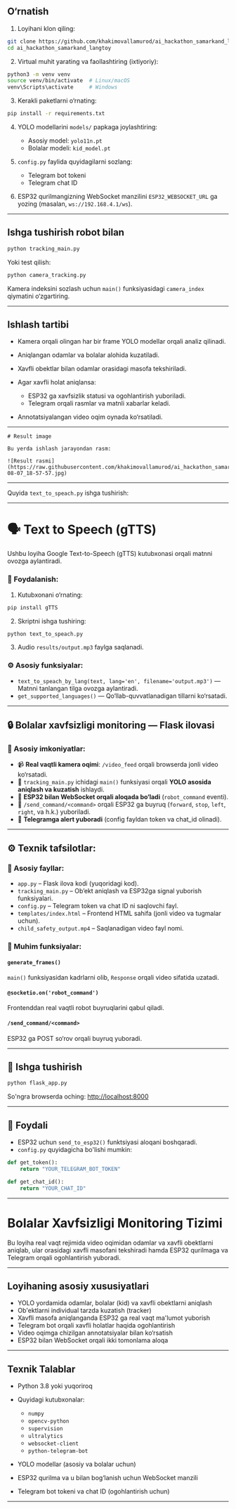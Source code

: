 
## O‘rnatish

1. Loyihani klon qiling:

```bash
git clone https://github.com/khakimovallamurod/ai_hackathon_samarkand_langtoy
cd ai_hackathon_samarkand_langtoy
```

2. Virtual muhit yarating va faollashtiring (ixtiyoriy):

```bash
python3 -m venv venv
source venv/bin/activate  # Linux/macOS
venv\Scripts\activate     # Windows
```

3. Kerakli paketlarni o‘rnating:

```bash
pip install -r requirements.txt
```

4. YOLO modellarini `models/` papkaga joylashtiring:

   * Asosiy model: `yolo11n.pt`
   * Bolalar modeli: `kid_model.pt`

5. `config.py` faylida quyidagilarni sozlang:

   * Telegram bot tokeni
   * Telegram chat ID

6. ESP32 qurilmangizning WebSocket manzilini `ESP32_WEBSOCKET_URL` ga yozing (masalan, `ws://192.168.4.1/ws`).

---

## Ishga tushirish robot bilan

```bash
python tracking_main.py
```

Yoki test qilish:

```bash
python camera_tracking.py
```

Kamera indeksini sozlash uchun `main()` funksiyasidagi `camera_index` qiymatini o‘zgartiring.

---

## Ishlash tartibi

* Kamera orqali olingan har bir frame YOLO modellar orqali analiz qilinadi.
* Aniqlangan odamlar va bolalar alohida kuzatiladi.
* Xavfli obektlar bilan odamlar orasidagi masofa tekshiriladi.
* Agar xavfli holat aniqlansa:

  * ESP32 ga xavfsizlik statusi va ogohlantirish yuboriladi.
  * Telegram orqali rasmlar va matnli xabarlar keladi.
* Annotatsiyalangan video oqim oynada ko‘rsatiladi.

---

```
# Result image

Bu yerda ishlash jarayondan rasm:

![Result rasmi](https://raw.githubusercontent.com/khakimovallamurod/ai_hackathon_samarkand_langtoy/main/results/photo_2025-08-07_18-57-57.jpg)
```

---

Quyida `text_to_speach.py` ishga tushirish:

---

# 🗣️ Text to Speech (gTTS)

Ushbu loyiha Google Text-to-Speech (gTTS) kutubxonasi orqali matnni ovozga aylantiradi.

### 📌 Foydalanish:

1. Kutubxonani o‘rnating:

```bash
pip install gTTS
```

2. Skriptni ishga tushiring:

```bash
python text_to_speach.py
```

3. Audio `results/output.mp3` faylga saqlanadi.

### ⚙️ Asosiy funksiyalar:

* `text_to_speach_by_lang(text, lang='en', filename='output.mp3')` — Matnni tanlangan tilga ovozga aylantiradi.
* `get_supported_languages()` — Qo‘llab-quvvatlanadigan tillarni ko‘rsatadi.

---

## 🔒 Bolalar xavfsizligi monitoring — Flask ilovasi

### 📌 Asosiy imkoniyatlar:

* 📹 **Real vaqtli kamera oqimi**: `/video_feed` orqali browserda jonli video ko‘rsatadi.
* 🧠 `tracking_main.py` ichidagi `main()` funksiyasi orqali **YOLO asosida aniqlash va kuzatish** ishlaydi.
* 🤖 **ESP32 bilan WebSocket orqali aloqada bo‘ladi** (`robot_command` eventi).
* 🛜 `/send_command/<command>` orqali ESP32 ga buyruq (`forward`, `stop`, `left`, `right`, va h.k.) yuboriladi.
* 📲 **Telegramga alert yuboradi** (config fayldan token va chat\_id olinadi).

---

## ⚙️ Texnik tafsilotlar:

### 📁 Asosiy fayllar:

* `app.py` – Flask ilova kodi (yuqoridagi kod).
* `tracking_main.py` – Ob’ekt aniqlash va ESP32ga signal yuborish funksiyalari.
* `config.py` – Telegram token va chat ID ni saqlovchi fayl.
* `templates/index.html` – Frontend HTML sahifa (jonli video va tugmalar uchun).
* `child_safety_output.mp4` – Saqlanadigan video fayl nomi.

### 🧠 Muhim funksiyalar:

#### `generate_frames()`

`main()` funksiyasidan kadrlarni olib, `Response` orqali video sifatida uzatadi.

#### `@socketio.on('robot_command')`

Frontenddan real vaqtli robot buyruqlarini qabul qiladi.

#### `/send_command/<command>`

ESP32 ga POST so‘rov orqali buyruq yuboradi.

---

## 🚀 Ishga tushirish

```bash
python flask_app.py
```

So'ngra browserda oching: [http://localhost:8000](http://localhost:8000)

---

## 🧩 Foydali

* ESP32 uchun `send_to_esp32()` funktsiyasi aloqani boshqaradi.
* `config.py` quyidagicha bo'lishi mumkin:

```python
def get_token():
    return "YOUR_TELEGRAM_BOT_TOKEN"

def get_chat_id():
    return "YOUR_CHAT_ID"
```

---

# Bolalar Xavfsizligi Monitoring Tizimi

Bu loyiha real vaqt rejimida video oqimidan odamlar va xavfli obektlarni aniqlab, ular orasidagi xavfli masofani tekshiradi hamda ESP32 qurilmaga va Telegram orqali ogohlantirish yuboradi.

---

## Loyihaning asosiy xususiyatlari

* YOLO yordamida odamlar, bolalar (kid) va xavfli obektlarni aniqlash
* Ob'ektlarni individual tarzda kuzatish (tracker)
* Xavfli masofa aniqlanganda ESP32 ga real vaqt ma'lumot yuborish
* Telegram bot orqali xavfli holatlar haqida ogohlantirish
* Video oqimga chizilgan annotatsiyalar bilan ko‘rsatish
* ESP32 bilan WebSocket orqali ikki tomonlama aloqa

---

## Texnik Talablar

* Python 3.8 yoki yuqoriroq
* Quyidagi kutubxonalar:

  * `numpy`
  * `opencv-python`
  * `supervision`
  * `ultralytics`
  * `websocket-client`
  * `python-telegram-bot`
* YOLO modellar (asosiy va bolalar uchun)
* ESP32 qurilma va u bilan bog‘lanish uchun WebSocket manzili
* Telegram bot tokeni va chat ID (ogohlantirish uchun)

---
